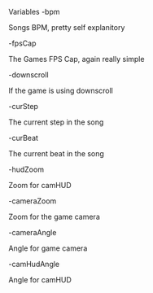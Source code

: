 Variables
-bpm

Songs BPM, pretty self explanitory

-fpsCap

The Games FPS Cap, again really simple

-downscroll

If the game is using downscroll

-curStep

The current step in the song

-curBeat

The current beat in the song

-hudZoom

Zoom for camHUD

-cameraZoom

Zoom for the game camera

-cameraAngle

Angle for game camera

-camHudAngle

Angle for camHUD
